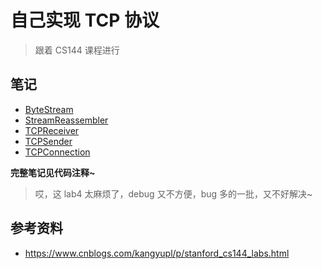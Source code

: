 # 自己实现 TCP 协议

> 跟着 CS144 课程进行

## 笔记

- [ByteStream](./writeups/lab0.md)
- [StreamReassembler](./writeups/lab1.md)
- [TCPReceiver](./writeups/lab2.md)
- [TCPSender](./writeups/lab3.md)
- [TCPConnection](./writeups/lab4.md)

**完整笔记见代码注释~**

> 哎，这 lab4 太麻烦了，debug 又不方便，bug 多的一批，又不好解决~

## 参考资料

- https://www.cnblogs.com/kangyupl/p/stanford_cs144_labs.html

